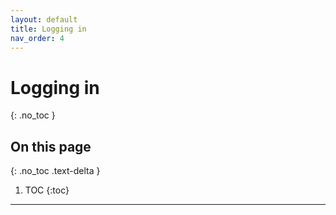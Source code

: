 ```yaml
---
layout: default
title: Logging in
nav_order: 4
---
```


# Logging in
{: .no_toc }

## On this page
{: .no_toc .text-delta }

1. TOC
{:toc}

---
